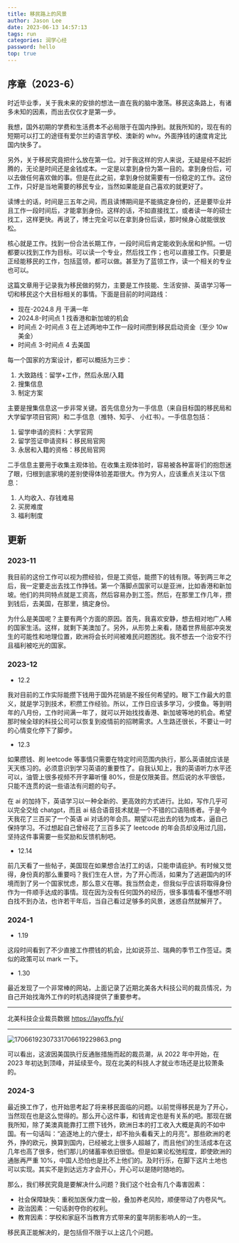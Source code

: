 ```yaml
---
title: 移民路上的风景
author: Jason Lee
date: 2023-06-13 14:57:13
tags: run
categories: 润学心经
password: hello
top: true
---
```


## 序章（2023-6）

时近毕业季，关于我未来的安排的想法一直在我的脑中激荡。移民这条路上，有诸多未知的因素，而出去仅仅才是第一步。

我想，国外初期的学费和生活费本不必局限于在国内挣到。就我所知的，现在有的短期可以打工的途径有爱尔兰的语言学校、澳新的 whv。外面挣钱的速度肯定比国内快多了。

另外，关于移民究竟把什么放在第一位。对于我这样的穷人来说，无疑是经不起折腾的，无论是时间还是金钱成本。一定是以拿到身份为第一目的。拿到身份后，可以去做任何喜欢做的事。但是在此之前，拿到身份就需要有一份稳定的工作。这份工作，只好是当地需要的移民专业，当然如果能是自己喜欢的就更好了。

读博士的话，时间是三五年之间，而且读博期间是不能搞定身份的，还是要毕业并且工作一段时间后，才能拿到身份。这样的话，不如直接找工，或者读一年的硕士找工，这样更快。再说了，博士完全可以在拿到身份后读，那时候身心就能很放松。

核心就是工作。找到一份合法长期工作，一段时间后肯定能收到永居和护照。一切都要以找到工作为目标。可以读一个专业，然后找工作；也可以直接工作。只要是正经能移民的工作，包括蓝领，都可以做。甚至为了蓝领工作，读一个相关的专业也可以。

这篇文章用于记录我为移民做的努力，主要是工作技能、生活安排、英语学习等一切和移民这个大目标相关的事情。下面是目前的时间路线：

- 现在-2024.8 月 干满一年
- 2024.8-时间点 1 找香港和新加坡的机会
- 时间点 2-时间点 3 在上述两地中工作一段时间攒到移民启动资金（至少 10w 美金）
- 时间点 3-时间点 4 去美国

每一个国家的方案设计，都可以概括为三步：

1. 大致路线：留学+工作，然后永居/入籍
2. 搜集信息
3. 制定方案

主要是搜集信息这一步非常关键。首先信息分为一手信息（来自目标国的移民局和大学留学项目官网）和二手信息（推特、知乎、
小红书）。一手信息包括：

1. 留学申请的资料：大学官网
2. 留学签证申请资料：移民局官网
3. 永居和入籍的资格：移民局官网

二手信息主要用于收集主观体验。在收集主观体验时，容易被各种富哥们的抱怨迷了眼，归根到底家境的差别使得体验差距很大。作为穷人，应该重点关注以下信息：

1. 人均收入、存钱难易
2. 买房难度
3. 福利制度

## 更新

### 2023-11

我目前的这份工作可以视为攒经验，但是工资低，能攒下的钱有限。等到两三年之后，我一定要走出去找工作挣钱。第一个落脚点国家可以是亚洲，比如香港和新加坡。他们的共同特点就是工资高，然后容易办到工签。然后，在那里工作几年，攒到钱后，去美国，在那里，搞定身份。

为什么是美国呢？主要有两个方面的原因。首先，我喜欢安静，想去相对地广人稀的国家生活。这样，就剩下美澳加了。另外，从形势上来看，随着世界局部冲突发生的可能性和地理位置，欧洲将会长时间被难民问题困扰。我不想去一个治安不行且福利被吃光的国家。

### 2023-12

- 12.2

我对目前的工作实际能攒下钱用于国外花销是不报任何希望的。眼下工作最大的意义，就是学习到技术，积攒工作经验。所以，工作日应该多学习，少摸鱼。等到明年的八月份，工作时间满一年了，就可以开始找找香港、新加坡等地的机会。希望那时候全球的科技公司可以恢复到疫情前的招聘需求。人生路还很长，不要让一时的心情变化停下了脚步。

- 12.3

如果攒钱、刷 leetcode 等事情只需要在特定时间范围内执行，那么英语就应该是天天练习的。必须意识到学习英语的重要性了。自我认知上，我的英语听力水平还可以，油管上很多视频不开字幕听懂 80%，但是仅限美音。然后说的水平很低，只能不连贯的说一些语法有问题的句子。

在 ai 的加持下，英语学习以一种全新的、更高效的方式进行。比如，写作几乎可以完全交给 chatgpt，而且 ai 结合语音技术就是一个不错的口语陪练者。于是今天我花了三百买了一个英语 ai 对话的年会员。期望以花出去的钱为成本，逼自己保持学习。不过想起自己曾经花了三百多买了 leetcode 的年会员却没用过几回，坚持这件事需要一些奖励和反馈机制吧。

- 12.14

前几天看了一些帖子，美国现在如果想合法打工的话，只能申请庇护。有时候又觉得，身份真的那么重要吗？我们生在人世，为了开心而活，如果为了逃避国内的环境而到了另一个国家忧虑，那么意义在哪。我当然会走，但我似乎应该将取得身份作为一件顺手达成的事情。现在因为没有任何国外的经历，很多事情看不懂想不明白找不到办法，也许若干年后，当自己看过足够多的风景，迷惑自然就解开了。

### 2024-1

- 1.19

这段时间看到了不少直接工作攒钱的机会，比如说芬兰、瑞典的季节工作签证。类似的政策可以 mark 一下。

- 1.30

最近发现了一个非常棒的网站，上面记录了近期北美各大科技公司的裁员情况，为自己开始找海外工作的时机选择提供了重要参考。

---

北美科技企业裁员数据
https://layoffs.fyi/

---

![17066192307331706619229863.png](https://cdn.jsdelivr.net/gh/li199-code/blog-img-2@main/17066192307331706619229863.png)

可以看出，这波因美国执行反通胀措施而起的裁员潮，从 2022 年中开始，在 2023 年初达到顶峰，并延续至今。现在北美的科技人才就业市场还是比较萧条的。

### 2024-3

最近换工作了，也开始思考起了将来移民面临的问题。以前觉得移民是为了开心，当然现在也是这么觉得的。那么开心这件事，和钱肯定也是有关系的吧。那现在据我所知，除了美澳真能靠打工攒下钱外，欧洲日本的打工收入大概是真的不如中国。有一句话叫：“追逐地上的六便士，却不抬头看看天上的月亮”。那些欧洲的老外，挣的欧元，换算到国内，已经被北上很多人超越了，而且他们的生活成本在这几年也高了很多，他们那儿的储蓄率依旧很低。但是如果论松弛程度，即使欧洲的通胀再严重 10%，中国人恐怕也是比不上他们的。及时行乐，在脚下这片土地也可以实现。其实不是到达远方才会开心，开心可以是随时随地的。

那么，我们移民究竟是要解决什么问题？我们这个社会有几个毒害因素：

- 社会保障缺失：重税加医保力度一般，叠加养老风险，顺便带动了内卷风气。
- 政治因素：一句话剥夺你的权利。
- 教育因素：学校和家庭不当教育方式带来的童年阴影影响人的一生。

移民真正能解决的，是包括但不限于以上这几个问题。
